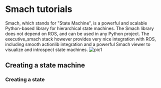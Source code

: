 # Smach tutorials
Smach, which stands for "State Machine", is a powerful and scalable Python-based library for hierarchical state machines. The Smach library does not depend on ROS, and can be used in any Python project. The executive_smach stack however provides very nice integration with ROS, including smooth actionlib integration and a powerful Smach viewer to visualize and introspect state machines. 
![pic1](http://wiki.ros.org/pr2_plugs_executive?action=AttachFile&do=get&target=smach.png)
## Creating a state machine
### Creating a state
